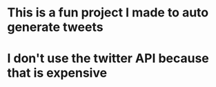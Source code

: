 # This is a fun project I made to auto generate tweets

# I don't use the twitter API because that is expensive
